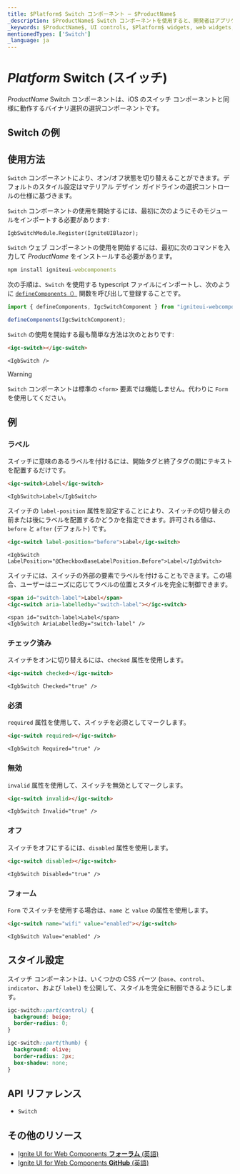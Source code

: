 ```yaml
---
title: $Platform$ Switch コンポーネント – $ProductName$
_description: $ProductName$ Switch コンポーネントを使用すると、開発者はアプリケーション内でバイナリのオン/オフまたは true/false のデータ入力関数を使用できます。
_keywords: $ProductName$, UI controls, $Platform$ widgets, web widgets, UI widgets, $Platform$, Native $Platform$ Components Suite, Native $Platform$ Controls, Native $Platform$ Components Library, $Platform$ Switch components, $Platform$ Switch controls, UI コントロール, $Platform$ ウィジェット, web ウィジェット, UI ウィジェット, ネイティブ $Platform$ コンポーネント スイート, ネイティブ $Platform$ コントロール, ネイティブ $Platform$ コンポーネント ライブラリ, $Platform$ Switch コンポーネント, $Platform$ Switch コントロール
mentionedTypes: ['Switch']
_language: ja
---
```


# $Platform$ Switch (スイッチ)

$ProductName$ Switch コンポーネントは、iOS のスイッチ コンポーネントと同様に動作するバイナリ選択の選択コンポーネントです。

<div class="divider"></div>

## Switch の例

<code-view style="height:200px"
           data-demos-base-url="{environment:demosBaseUrl}"
           iframe-src="{environment:demosBaseUrl}/inputs/switch-sample-1" alt="$Platform$ Switch の例"
           github-src="inputs/switch/sample-1">
</code-view>

<div class="divider--half"></div>

## 使用方法

`Switch` コンポーネントにより、オン/オフ状態を切り替えることができます。デフォルトのスタイル設定はマテリアル デザイン ガイドラインの選択コントロールの仕様に基づきます。

<!-- Blazor -->

`Switch` コンポーネントの使用を開始するには、最初に次のようにそのモジュールをインポートする必要があります:

```razor
IgbSwitchModule.Register(IgniteUIBlazor);
```

<!-- end: Blazor -->

<div class="divider--half"></div>

<!-- WebComponents -->

`Switch` ウェブ コンポーネントの使用を開始するには、最初に次のコマンドを入力して $ProductName$ をインストールする必要があります。

```cmd
npm install igniteui-webcomponents
```

次の手順は、`Switch` を使用する typescript ファイルにインポートし、次のように [`defineComponents（）`](https://www.infragistics.com/products/ignite-ui-web-components/docs/typescript/latest/index.html#defineComponents) 関数を呼び出して登録することです。

```ts
import { defineComponents, IgcSwitchComponent } from "igniteui-webcomponents";

defineComponents(IgcSwitchComponent);
```

<!-- end: WebComponents -->

`Switch` の使用を開始する最も簡単な方法は次のとおりです:

```html
<igc-switch></igc-switch>
```

```razor
<IgbSwitch />
```

>[!WARNING]
>`Switch` コンポーネントは標準の `<form>` 要素では機能しません。代わりに `Form` を使用してください。

## 例

### ラベル

スイッチに意味のあるラベルを付けるには、開始タグと終了タグの間にテキストを配置するだけです。

```html
<igc-switch>Label</igc-switch>
```

```razor
<IgbSwitch>Label</IgbSwitch>
```

スイッチの `label-position` 属性を設定することにより、スイッチの切り替えの前または後にラベルを配置するかどうかを指定できます。許可される値は、`before` と `after` (デフォルト) です。


```html
<igc-switch label-position="before">Label</igc-switch>
```

```razor
<IgbSwitch LabelPosition="@CheckboxBaseLabelPosition.Before">Label</IgbSwitch>
```

スイッチには、スイッチの外部の要素でラベルを付けることもできます。この場合、ユーザーはニーズに応じてラベルの位置とスタイルを完全に制御できます。

```html
<span id="switch-label">Label</span>
<igc-switch aria-labelledby="switch-label"></igc-switch>
```

```razor
<span id="switch-label>Label</span>
<IgbSwitch AriaLabelledBy="switch-label" />
```

<code-view style="height: 150px"
           data-demos-base-url="{environment:dvDemosBaseUrl}"
           iframe-src="{environment:dvDemosBaseUrl}/inputs/switch-label"
           alt="$Platform$ Avatar の例"
           github-src="inputs/switch/label">
</code-view>

### チェック済み

スイッチをオンに切り替えるには、`checked` 属性を使用します。

```html
<igc-switch checked></igc-switch>
```

```razor
<IgbSwitch Checked="true" />
```

<code-view style="height: 150px"
           data-demos-base-url="{environment:dvDemosBaseUrl}"
           iframe-src="{environment:dvDemosBaseUrl}/inputs/switch-checked"
           alt="$Platform$ Avatar の例"
           github-src="inputs/switch/checked">
</code-view>

### 必須

`required` 属性を使用して、スイッチを必須としてマークします。

```html
<igc-switch required></igc-switch>
```

```razor
<IgbSwitch Required="true" />
```

### 無効

`invalid` 属性を使用して、スイッチを無効としてマークします。

```html
<igc-switch invalid></igc-switch>
```

```razor
<IgbSwitch Invalid="true" />
```

### オフ

スイッチをオフにするには、`disabled` 属性を使用します。

```html
<igc-switch disabled></igc-switch>
```

```razor
<IgbSwitch Disabled="true" />
```

<code-view style="height: 150px"
           data-demos-base-url="{environment:dvDemosBaseUrl}"
           iframe-src="{environment:dvDemosBaseUrl}/inputs/switch-disabled"
           alt="$Platform$ Avatar の例"
           github-src="inputs/switch/disabled">
</code-view>

### フォーム

`Form` でスイッチを使用する場合は、`name` と `value` の属性を使用します。

```html
<igc-switch name="wifi" value="enabled"></igc-switch>
```

```razor
<IgbSwitch Value="enabled" />
```

## スタイル設定

スイッチ コンポーネントは、いくつかの CSS パーツ (`base`、`control`、`indicator`、および `label`) を公開して、スタイルを完全に制御できるようにします。

```css
igc-switch::part(control) {
  background: beige;
  border-radius: 0;
}

igc-switch::part(thumb) {
  background: olive;
  border-radius: 2px;
  box-shadow: none;
}
```

<!-- WebComponents -->

## API リファレンス

* `Switch`

<!-- end: WebComponents -->

<div class="divider--half"></div>

## その他のリソース

* [Ignite UI for Web Components **フォーラム** (英語)](https://www.infragistics.com/community/forums/f/ignite-ui-for-web-components)
* [Ignite UI for Web Components **GitHub** (英語)](https://github.com/IgniteUI/igniteui-webcomponents)
